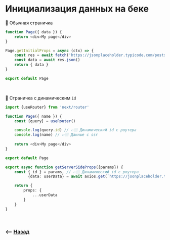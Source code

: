 # Инициализация данных на беке

🔹 Обычная страничка
```typescript jsx
function Page({ data }) {
    return <div>My page</div>
}

Page.getInitialProps = async (ctx) => {
    const res = await fetch('https://jsonplaceholder.typicode.com/posts/1')
    const data = await res.json()
    return { data }
}

export default Page
```

<br>

🔹 Страничка с динамическим `id`
```typescript jsx
import {useRouter} from 'next/router'

function Page({ name }) {
    const {query} = useRouter()

    console.log(query.id) // 👉🏼 Динамический id с роутера
    console.log(name) // 👉🏼 Данные с ssr
    
    return <div>My page</div>
}

export default Page

export async function getServerSideProps({params}) {
    const { id } = params, // 👉🏼 Динамический id с роутера
          {data: userData} = await axios.get(`https://jsonplaceholder.typicode.com/users/${id}`)

    return {
        props: {
            ...userData
        }
    }
}
```

<br>

### ⟵ **<a href="../../readme.md">Назад</a>**